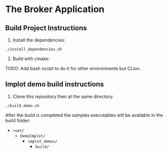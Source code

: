 # The Broker Application

## Build Project Instructions
1. Install the dependencies:
```shell
./install_dependencies.sh
```

2. Build with cmake:

  TODO: Add bash script to do it for other environments but CLion.


## Implot demo build instructions
1. Clone this repository then at the same directory:

```shell
./build_demo.sh
```
After the build is completed the samples executables will be available in the build folder:

- `root/`
    - `DemoImplot/`
        - `implot_demos/`  
            - `build/`
  